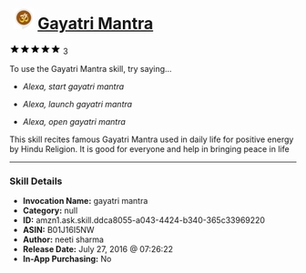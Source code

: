 # &nbsp;<img src="skill_icon" alt="Gayatri Mantra icon" width="36"> [Gayatri Mantra](http://alexa.amazon.com/#skills/amzn1.ask.skill.ddca8055-a043-4424-b340-365c33969220)
![5 stars](../../images/ic_star_black_18dp_1x.png)![5 stars](../../images/ic_star_black_18dp_1x.png)![5 stars](../../images/ic_star_black_18dp_1x.png)![5 stars](../../images/ic_star_black_18dp_1x.png)![5 stars](../../images/ic_star_black_18dp_1x.png) 3

To use the Gayatri Mantra skill, try saying...

* *Alexa, start gayatri mantra*

* *Alexa, launch gayatri mantra*

* *Alexa, open gayatri mantra*

This skill recites famous Gayatri Mantra used in daily life for positive energy by Hindu Religion. It is good for everyone and help in bringing peace in life

***

### Skill Details

* **Invocation Name:** gayatri mantra
* **Category:** null
* **ID:** amzn1.ask.skill.ddca8055-a043-4424-b340-365c33969220
* **ASIN:** B01J16I5NW
* **Author:** neeti sharma
* **Release Date:** July 27, 2016 @ 07:26:22
* **In-App Purchasing:** No
